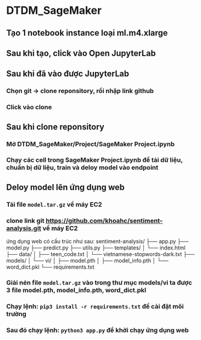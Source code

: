 # DTDM_SageMaker

## Tạo 1 notebook instance loại ml.m4.xlarge

## Sau khi tạo, click vào **Open JupyterLab**

## Sau khi đã vào được **JupyterLab**
### Chọn git -> clone reponsitory, rồi nhập link github
### Click vào clone

## Sau khi clone reponsitory
### Mở **DTDM_SageMaker/Project/SageMaker Project.ipynb**
### Chạy các cell trong SageMaker Project.ipynb để tải dữ liệu, chuẩn bị dữ liệu, train và deloy model vào endpoint

## Deloy model lên ứng dụng web
### Tải file `model.tar.gz` về máy EC2
### clone link git https://github.com/khoahc/sentiment-analysis.git về máy EC2
ứng dụng web có cấu trúc như sau:
sentiment-analysis/
    ├── app.py
    ├── model.py
    ├── predict.py
    ├── utils.py
    ├── templates/
    │   └── index.html
    ├── data/
    │   ├── teen_code.txt
    │   └── vietnamese-stopwords-dark.txt
    ├── models/
    │   └── vi/
    │       ├── model.pth
    │       ├── model_info.pth
    │       └── word_dict.pkl
    └── requirements.txt
 
### Giải nén file `model.tar.gz` vào trong thư mục models/vi ta được 3 file model.pth, model_info.pth, word_dict.pkl
### Chạy lệnh: `pip3 install -r requirements.txt` để cài đặt môi trường
### Sau đó chạy lệnh: `python3 app.py` để khởi chạy ứng dụng web
